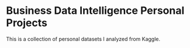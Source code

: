 # Business Data Intelligence Personal Projects
This is a collection of personal datasets I analyzed from Kaggle.
